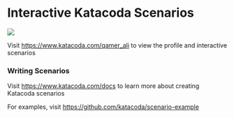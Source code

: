 # Interactive Katacoda Scenarios

[![](http://shields.katacoda.com/katacoda/qamer_ali/count.svg)](https://www.katacoda.com/qamer_ali "Get your profile on Katacoda.com")

Visit https://www.katacoda.com/qamer_ali to view the profile and interactive scenarios

### Writing Scenarios
Visit https://www.katacoda.com/docs to learn more about creating Katacoda scenarios

For examples, visit https://github.com/katacoda/scenario-example
